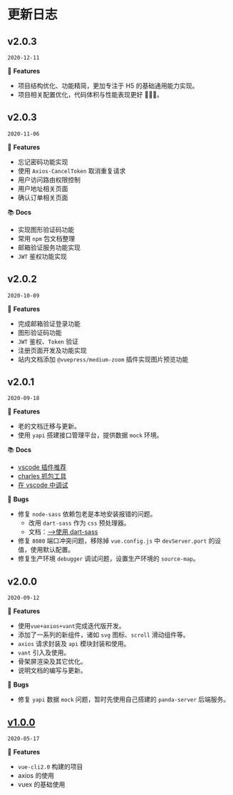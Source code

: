 # 更新日志

## v2.0.3

`2020-12-11`

🎉 **Features**

- 项目结构优化、功能精简，更加专注于 H5 的基础通用能力实现。
- 项目相关配置优化，代码体积与性能表现更好 🚀🚀🚀。

## v2.0.3

`2020-11-06`

🎉 **Features**

- 忘记密码功能实现
- 使用 `Axios-CancelToken` 取消重复请求
- 用户访问路由权限控制
- 用户地址相关页面
- 确认订单相关页面

📚 **Docs**

- 实现图形验证码功能
- 常用 `npm` 包文档整理
- 邮箱验证服务功能实现
- `JWT` 鉴权功能实现

## v2.0.2

`2020-10-09`

🎉 **Features**

- 完成邮箱验证登录功能
- 图形验证码功能
- `JWT` 鉴权、`Token` 验证
- 注册页面开发及功能实现
- 站内文档添加 `@vuepress/medium-zoom` 插件实现图片预览功能

## v2.0.1

`2020-09-18`

🎉 **Features**

- 老的文档迁移与更新。
- 使用 `yapi` 搭建接口管理平台，提供数据 `mock` 环境。

📚 **Docs**

- [vscode 插件推荐](https://docs.xwhx.top/mall/other/vscode-plugin.html)
- [charles 抓包工具](https://docs.xwhx.top/mall/other/charles.html)
- [在 vscode 中调试](https://docs.xwhx.top/mall/other/vscode-debugger.html)

🐛 **Bugs**

- 修复 `node-sass` 依赖包老是本地安装报错的问题。
  - 改用 `dart-sass` 作为 `css` 预处理器。
  - 文档：[-->使用 dart-sass](https://docs.xwhx.top/mall/styles.html)
- 修复 `8080` 端口冲突问题，移除掉 `vue.config.js` 中 `devServer.port` 的设值，使用默认配置。
- 修复生产环境 `debugger` 调试问题，设置生产环境的 `source-map`。

## v2.0.0

`2020-09-12`

🎉 **Features**

- 使用`vue+axios+vant`完成迭代版开发。
- 添加了一系列的新组件，诸如 `svg` 图标、`scroll` 滑动组件等。
- `axios` 请求封装及 `api` 模块封装和使用。
- `vant` 引入及使用。
- 骨架屏渲染及其它优化。
- 说明文档的编写与更新。

🐛 **Bugs**

- 修复 `yapi` 数据 `mock` 问题，暂时先使用自己搭建的 `panda-server` 后端服务。

## [v1.0.0](https://github.com/Ewall1106/mall/releases/tag/1.0.0)

`2020-05-17`

🎉 **Features**

- `vue-cli2.0` 构建的项目
- axios 的使用
- vuex 的基础使用
